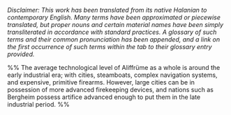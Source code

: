   
*Disclaimer: This work has been translated from its native Halanian to contemporary English. Many terms have been approximated or piecewise translated, but proper nouns and certain material names have been simply transliterated in accordance with standard practices. A glossary of such terms and their common pronunciation has been appended, and a link on the first occurrence of such terms within the tab to their glossary entry provided.*

%% The average technological level of Aliffrüme as a whole is around the early industrial era; with cities, steamboats, complex navigation systems, and expensive, primitive firearms. However, large cities can be in possession of more advanced firekeeping devices, and nations such as Bergheim possess artifice advanced enough to put them in the late industrial period.  %%
